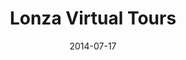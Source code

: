---
layout: default
title: Lonza Virtual Tours
modal-id: 3
date: 2014-07-17
img: lonza.jpg
alt: image-alt
project-date: Mid-2014
client: IdDigital
category: PHP, MySQL, HTML5, Graphic/Responsive Design, Google Analytics, Pano2VR
description: Conversion of over 300 high-quality panoramas from Flash, to a more mobile-friendly implementation with HTML5 & Javascript, plus various fixes/improvements around the PHP codebase. Made UI responsive down to small tablets, while smartphone browsers are redirected to a simplified mobile website.

---